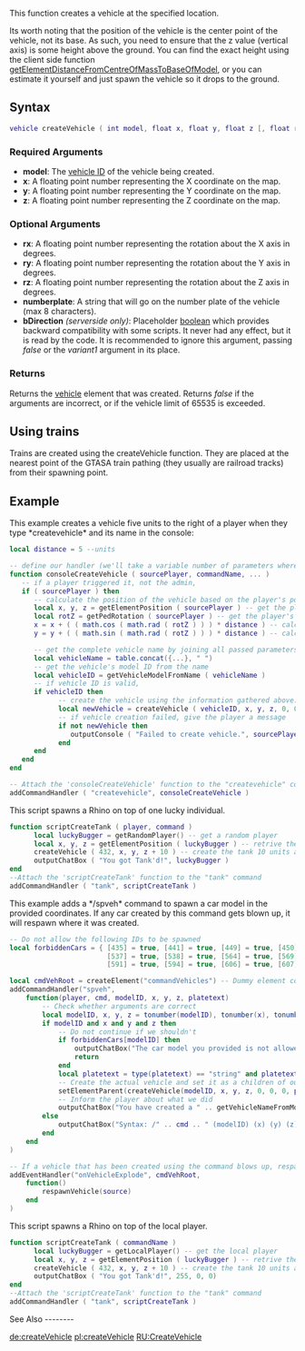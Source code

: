 This function creates a vehicle at the specified location.

Its worth noting that the position of the vehicle is the center point of the vehicle, not its base. As such, you need to ensure that the z value (vertical axis) is some height above the ground. You can find the exact height using the client side function [getElementDistanceFromCentreOfMassToBaseOfModel](/docs/getelementdistancefromcentreofmasstobaseofmodel.md "wikilink"), or you can estimate it yourself and just spawn the vehicle so it drops to the ground.

Syntax
------

``` lua
vehicle createVehicle ( int model, float x, float y, float z [, float rx, float ry, float rz, string numberplate, bool bDirection, int variant1, int variant2 ] )
```

### Required Arguments

-   **model**: The [vehicle ID](/docs/vehicle_ids.md "wikilink") of the vehicle being created.
-   **x**: A floating point number representing the X coordinate on the map.
-   **y**: A floating point number representing the Y coordinate on the map.
-   **z**: A floating point number representing the Z coordinate on the map.

### Optional Arguments

-   **rx**: A floating point number representing the rotation about the X axis in degrees.
-   **ry**: A floating point number representing the rotation about the Y axis in degrees.
-   **rz**: A floating point number representing the rotation about the Z axis in degrees.
-   **numberplate**: A string that will go on the number plate of the vehicle (max 8 characters).
-   **bDirection** *(serverside only)*: Placeholder [boolean](/docs/boolean.md "wikilink") which provides backward compatibility with some scripts. It never had any effect, but it is read by the code. It is recommended to ignore this argument, passing *false* or the *variant1* argument in its place.

### Returns

Returns the [vehicle](/docs/vehicle.md "wikilink") element that was created. Returns *false* if the arguments are incorrect, or if the vehicle limit of 65535 is exceeded.

Using trains
------------

Trains are created using the createVehicle function. They are placed at the nearest point of the GTASA train pathing (they usually are railroad tracks) from their spawning point.

Example
-------

<section name="Example 1: Server" class="server" show="true">
This example creates a vehicle five units to the right of a player when they type *createvehicle* and its name in the console:

``` lua
local distance = 5 --units

-- define our handler (we'll take a variable number of parameters where the name goes, because there are vehicle names with more than one word)
function consoleCreateVehicle ( sourcePlayer, commandName, ... )
   -- if a player triggered it, not the admin,
   if ( sourcePlayer ) then
      -- calculate the position of the vehicle based on the player's position and rotation:
      local x, y, z = getElementPosition ( sourcePlayer ) -- get the player's position
      local rotZ = getPedRotation ( sourcePlayer ) -- get the player's rotation around the Z axis in degrees
      x = x + ( ( math.cos ( math.rad ( rotZ ) ) ) * distance ) -- calculate the X position of the vehicle
      y = y + ( ( math.sin ( math.rad ( rotZ ) ) ) * distance ) -- calculate the Y position of the vehicle

      -- get the complete vehicle name by joining all passed parameters using Lua function table.concat
      local vehicleName = table.concat({...}, " ")
      -- get the vehicle's model ID from the name
      local vehicleID = getVehicleModelFromName ( vehicleName )
      -- if vehicle ID is valid,
      if vehicleID then
            -- create the vehicle using the information gathered above:
            local newVehicle = createVehicle ( vehicleID, x, y, z, 0, 0, rotZ )
            -- if vehicle creation failed, give the player a message
            if not newVehicle then
               outputConsole ( "Failed to create vehicle.", sourcePlayer )
            end
      end
   end
end

-- Attach the 'consoleCreateVehicle' function to the "createvehicle" command
addCommandHandler ( "createvehicle", consoleCreateVehicle )
```

</section>
<section name="Example 2: Server" class="server" show="false">
This script spawns a Rhino on top of one lucky individual.

``` lua
function scriptCreateTank ( player, command )
      local luckyBugger = getRandomPlayer() -- get a random player
      local x, y, z = getElementPosition ( luckyBugger ) -- retrive the player's position
      createVehicle ( 432, x, y, z + 10 ) -- create the tank 10 units above them
      outputChatBox ( "You got Tank'd!", luckyBugger )
end
--Attach the 'scriptCreateTank' function to the "tank" command
addCommandHandler ( "tank", scriptCreateTank )
```

</section>
<section name="Example 3: Server" class="server" show="false">
This example adds a */spveh* command to spawn a car model in the provided coordinates. If any car created by this command gets blown up, it will respawn where it was created.

``` lua
-- Do not allow the following IDs to be spawned
local forbiddenCars = { [435] = true, [441] = true, [449] = true, [450] = true, [464] = true, [465] = true, [501] = true,
                        [537] = true, [538] = true, [564] = true, [569] = true, [570] = true, [584] = true, [590] = true,
                        [591] = true, [594] = true, [606] = true, [607] = true, [608] = true, [610] = true, [611] = true }

local cmdVehRoot = createElement("commandVehicles") -- Dummy element containing the cars that this command has created
addCommandHandler("spveh",
    function(player, cmd, modelID, x, y, z, platetext)
        -- Check whether arguments are correct
        local modelID, x, y, z = tonumber(modelID), tonumber(x), tonumber(y), tonumber(z)
        if modelID and x and y and z then
            -- Do not continue if we shouldn't
            if forbiddenCars[modelID] then
                outputChatBox("The car model you provided is not allowed.", player, 255, 0, 0)
                return
            end
            local platetext = type(platetext) == "string" and platetext or "PRIVATE"
            -- Create the actual vehicle and set it as a children of our dummy element
            setElementParent(createVehicle(modelID, x, y, z, 0, 0, 0, platetext), cmdVehRoot)
            -- Inform the player about what we did
            outputChatBox("You have created a " .. getVehicleNameFromModel(modelID) .. " (model ID: " .. modelID .. ") at " .. table.concat({ x, y, z }, ", ") .. " with numberplate " .. platetext .. " successfully.", player, 0, 255, 0)
        else
            outputChatBox("Syntax: /" .. cmd .. " (modelID) (x) (y) (z) [numberplate]", player, 255, 255, 255)
        end
    end
)

-- If a vehicle that has been created using the command blows up, respawn it where it was created
addEventHandler("onVehicleExplode", cmdVehRoot,
    function()
        respawnVehicle(source)
    end
)
```

</section>
<section name="Example 3: Client" class="client" show="true">
This script spawns a Rhino on top of the local player.

``` lua
function scriptCreateTank ( commandName )
      local luckyBugger = getLocalPlayer() -- get the local player
      local x, y, z = getElementPosition ( luckyBugger ) -- retrive the player's position
      createVehicle ( 432, x, y, z + 10 ) -- create the tank 10 units above them
      outputChatBox ( "You got Tank'd!", 255, 0, 0)
end
--Attach the 'scriptCreateTank' function to the "tank" command
addCommandHandler ( "tank", scriptCreateTank )
```

</section>
See Also
--------

[de:createVehicle](/docs/de:createvehicle.md "wikilink") [pl:createVehicle](/pl:createVehicle.md "wikilink") [RU:CreateVehicle](/RU:CreateVehicle.md "wikilink")
